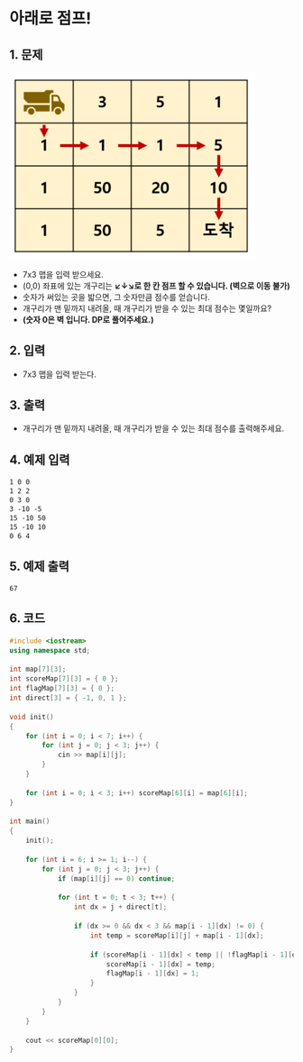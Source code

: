 # 아래로 점프!

## 1. 문제
<img src="./Array04.png" alt="Array" style="zoom:105%;" />

- 7x3 맵을 입력 받으세요.
- (0,0) 좌표에 있는 개구리는 **↙↓↘로 한 칸 점프 할 수 있습니다. (벽으로 이동 불가)**
- 숫자가 써있는 곳을 밟으면, 그 숫자만큼 점수를 얻습니다.
- 개구리가 맨 밑까지 내려올, 때 개구리가 받을 수 있는 최대 점수는 몇일까요?
- **(숫자 0은 벽 입니다. DP로 풀어주세요.)**

## 2. 입력
- 7x3 맵을 입력 받는다.

## 3. 출력
- 개구리가 맨 밑까지 내려올, 때 개구리가 받을 수 있는 최대 점수를 출력해주세요.

## 4. 예제 입력
```
1 0 0
1 2 2
0 3 0
3 -10 -5
15 -10 50
15 -10 10
0 6 4
```

## 5. 예제 출력
```
67
```

## 6. 코드

```c++
#include <iostream>
using namespace std;

int map[7][3];
int scoreMap[7][3] = { 0 };
int flagMap[7][3] = { 0 };
int direct[3] = { -1, 0, 1 };

void init()
{
    for (int i = 0; i < 7; i++) {
        for (int j = 0; j < 3; j++) {
            cin >> map[i][j];
        }
    }

    for (int i = 0; i < 3; i++) scoreMap[6][i] = map[6][i];
}

int main()
{
    init();

    for (int i = 6; i >= 1; i--) {
        for (int j = 0; j < 3; j++) {
            if (map[i][j] == 0) continue;

            for (int t = 0; t < 3; t++) {
                int dx = j + direct[t];

                if (dx >= 0 && dx < 3 && map[i - 1][dx] != 0) {
                    int temp = scoreMap[i][j] + map[i - 1][dx];

                    if (scoreMap[i - 1][dx] < temp || !flagMap[i - 1][dx]) {
                        scoreMap[i - 1][dx] = temp;
                        flagMap[i - 1][dx] = 1;
                    }
                }
            }
        }
    }

    cout << scoreMap[0][0];
}

```
